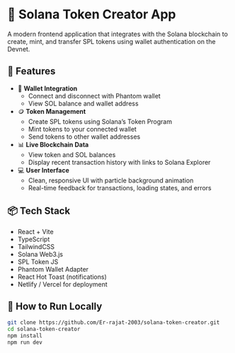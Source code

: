 # 🚀 Solana Token Creator App

A modern frontend application that integrates with the Solana blockchain to create, mint, and transfer SPL tokens using wallet authentication on the Devnet.

## 🌟 Features

- 🔐 **Wallet Integration**
  - Connect and disconnect with Phantom wallet
  - View SOL balance and wallet address
- 🪙 **Token Management**
  - Create SPL tokens using Solana’s Token Program
  - Mint tokens to your connected wallet
  - Send tokens to other wallet addresses
- 📊 **Live Blockchain Data**
  - View token and SOL balances
  - Display recent transaction history with links to Solana Explorer
- 💻 **User Interface**
  - Clean, responsive UI with particle background animation
  - Real-time feedback for transactions, loading states, and errors

## 📦 Tech Stack

- React + Vite
- TypeScript
- TailwindCSS
- Solana Web3.js
- SPL Token JS
- Phantom Wallet Adapter
- React Hot Toast (notifications)
- Netlify / Vercel for deployment

## 🚀 How to Run Locally

```bash
git clone https://github.com/Er-rajat-2003/solana-token-creator.git
cd solana-token-creator
npm install
npm run dev
